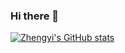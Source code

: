 ### Hi there 👋
[![Zhengyi's GitHub stats](https://github-readme-stats.vercel.app/api?username=zhengyiluo)](https://github.com/zhengyiluo/github-readme-stats)
<!--
**ZhengyiLuo/ZhengyiLuo** is a ✨ _special_ ✨ repository because its `README.md` (this file) appears on your GitHub profile.

Here are some ideas to get you started:

- 🔭 I’m currently working on ...
- 🌱 I’m currently learning ...
- 👯 I’m looking to collaborate on ...
- 🤔 I’m looking for help with ...
- 💬 Ask me about ...
- 📫 How to reach me: ...
- 😄 Pronouns: ...
- ⚡ Fun fact: ...
-->
